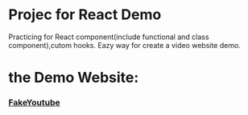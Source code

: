 # Projec for React Demo
Practicing for React component(include functional and class component),cutom hooks.
Eazy way for create a video website demo.

# the Demo Website:
### [FakeYoutube](https://wonderful-griffin-75be8a.netlify.app/)


